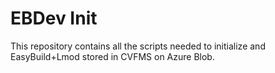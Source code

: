 # EBDev Init

This repository contains all the scripts needed to initialize and EasyBuild+Lmod stored in CVFMS on Azure Blob.
